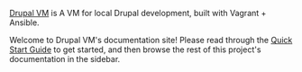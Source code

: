 [Drupal VM](http://www.drupalvm.com/) is A VM for local Drupal development, built with Vagrant + Ansible.

Welcome to Drupal VM's documentation site! Please read through the [Quick Start Guide](https://github.com/geerlingguy/drupal-vm#quick-start-guide) to get started, and then browse the rest of this project's documentation in the sidebar.
